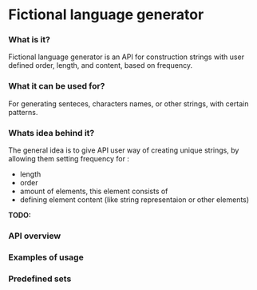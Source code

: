 # Fictional language generator
<h3>What is it?</h3>
Fictional language generator is an API for construction strings with user defined order, length, and content, based on frequency.
<h3>What it can be used for?</h3>
For generating senteces, characters names, or other strings, with certain patterns.
<h3>Whats idea behind it?</h3>
The general idea is to give API user way of creating unique strings, by allowing them setting frequency for : 
<ul>
<li>length</li>
<li>order</li>
<li>amount of elements, this element consists of</li>
<li>defining element content (like string representaion or other elements)</li>
</ul> 
<b>TODO:</b>
<h3>API overview</h3>
<h3>Examples of usage</h3>
<h3>Predefined sets</h3>
